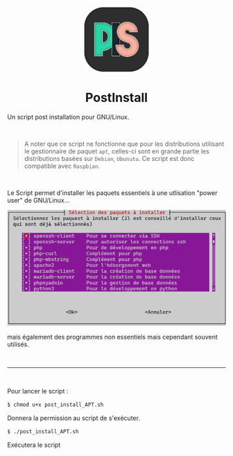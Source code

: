 <p align="center">
    <img src="Post_intstall_script-256x256.png" width="150"/>
</p>
<h1 align="center">PostInstall</h1>

Un script post installation pour GNU/Linux.  

<br/>

> A noter que ce script ne fonctionne que pour les distributions utilisant le gestionnaire de paquet `apt`, celles-ci sont en grande partie les distributions basées sur `Debian`, `Ubunutu`. Ce script est donc compatible avec `Raspbian`.  

<br/>

Le Script permet d'installer les paquets essentiels à une utlisation "power user" de GNU/Linux...

<p align="center">
    <img src="IMAGE-01.png"/>
</p>

mais également des programmes non essentiels mais cependant souvent utilisés.


<br/>

---
<br/>

Pour lancer le script :
```bash
$ chmod u+x post_install_APT.sh
```
Donnera la permission au script de s'exécuter.  

```bash
$ ./post_install_APT.sh
```
Exécutera le script
